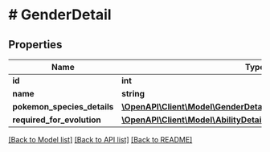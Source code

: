 # # GenderDetail

## Properties

Name | Type | Description | Notes
------------ | ------------- | ------------- | -------------
**id** | **int** |  | [readonly]
**name** | **string** |  |
**pokemon_species_details** | [**\OpenAPI\Client\Model\GenderDetailPokemonSpeciesDetailsInner[]**](GenderDetailPokemonSpeciesDetailsInner.md) |  |
**required_for_evolution** | [**\OpenAPI\Client\Model\AbilityDetailPokemonInnerPokemon[]**](AbilityDetailPokemonInnerPokemon.md) |  |

[[Back to Model list]](../../README.md#models) [[Back to API list]](../../README.md#endpoints) [[Back to README]](../../README.md)
